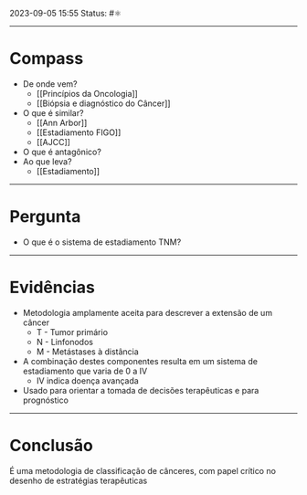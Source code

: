 2023-09-05 15:55
Status: #⚛ 

---
# Compass
- De onde vem?
	- [[Princípios da Oncologia]]
	- [[Biópsia e diagnóstico do Câncer]]
- O que é similar?
	- [[Ann Arbor]]
	- [[Estadiamento FIGO]]
	- [[AJCC]]
- O que é antagônico?
- Ao que leva?
	- [[Estadiamento]]
----
# Pergunta

- O que é o sistema de estadiamento TNM?
---- 
# Evidências

- Metodologia amplamente aceita para descrever a extensão de um câncer
	- T - Tumor primário
	- N - Linfonodos
	- M - Metástases à distância
- A combinação destes componentes resulta em um sistema de estadiamento que varia de 0 a IV
	- IV indica doença avançada
- Usado para orientar a tomada de decisões terapêuticas e para prognóstico
----  
# Conclusão

É uma metodologia de classificação de cânceres, com papel crítico no desenho de estratégias terapêuticas